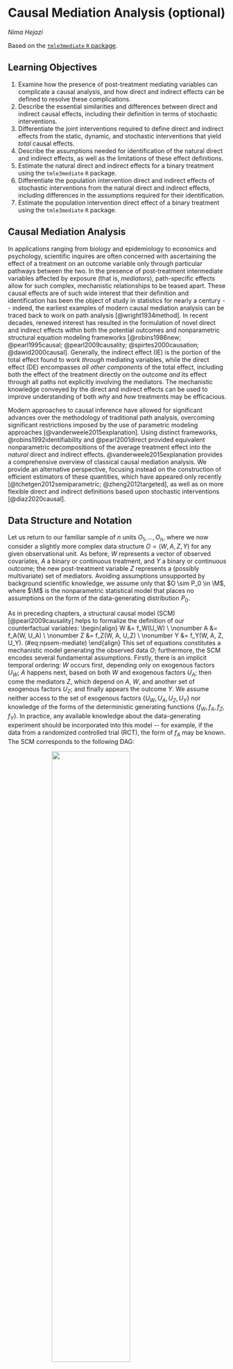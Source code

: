 # Causal Mediation Analysis (optional)

_Nima Hejazi_

Based on the [`tmle3mediate` `R`
package](https://github.com/tlverse/tmle3mediate).

## Learning Objectives

1. Examine how the presence of post-treatment mediating variables can complicate
   a causal analysis, and how direct and indirect effects can be defined to
   resolve these complications.
2. Describe the essential similarities and differences between direct and
   indirect causal effects, including their definition in terms of stochastic
   interventions.
3. Differentiate the joint interventions required to define direct and indirect
   effects from the static, dynamic, and stochastic interventions that yield
   _total_ causal effects.
4. Describe the assumptions needed for identification of the natural direct and
   indirect effects, as well as the limitations of these effect definitions.
5. Estimate the natural direct and indirect effects for a binary treatment using
   the `tmle3mediate` `R` package.
6. Differentiate the population intervention direct and indirect effects of
   stochastic interventions from the natural direct and indirect effects,
   including differences in the assumptions required for their identification.
7. Estimate the population intervention direct effect of a binary treatment
   using the `tmle3mediate` `R` package.

## Causal Mediation Analysis

In applications ranging from biology and epidemiology to economics and
psychology, scientific inquires are often concerned with ascertaining the effect
of a treatment on an outcome variable only through particular pathways between
the two. In the presence of post-treatment intermediate variables affected by
exposure (that is, _mediators_), path-specific effects allow for such complex,
mechanistic relationships to be teased apart. These causal effects are of such
wide interest that their definition and identification has been the object of
study in statistics for nearly a century -- indeed, the earliest examples of
modern causal mediation analysis can be traced back to work on path analysis
[@wright1934method]. In recent decades, renewed interest has resulted in the
formulation of novel direct and indirect effects within both the potential
outcomes and nonparametric structural equation modeling frameworks
[@robins1986new; @pearl1995causal; @pearl2009causality; @spirtes2000causation;
@dawid2000causal]. Generally, the indirect effect (IE) is the portion of the
total effect found to work _through_ mediating variables, while the direct
effect (DE) encompasses _all other components_ of the total effect, including
both the effect of the treatment directly on the outcome _and_ its effect
through all paths not explicitly involving the mediators. The mechanistic
knowledge conveyed by the direct and indirect effects can be used to improve
understanding of both _why_ and _how_ treatments may be efficacious.

Modern approaches to causal inference have allowed for significant advances over
the methodology of traditional path analysis, overcoming significant
restrictions imposed by the use of parametric modeling approaches
[@vanderweele2015explanation]. Using distinct frameworks,
@robins1992identifiability and @pearl2001direct provided equivalent
nonparametric decompositions of the average treatment effect into the _natural_
direct and indirect effects. @vanderweele2015explanation provides a
comprehensive overview of classical causal mediation analysis. We provide an
alternative perspective, focusing instead on the construction of efficient
estimators of these quantities, which have appeared  only recently
[@tchetgen2012semiparametric; @zheng2012targeted], as well as on more flexible
direct and indirect definitions based upon stochastic interventions
[@diaz2020causal].

## Data Structure and Notation

Let us return to our familiar sample of $n$ units $O_1, \ldots, O_n$, where we
now consider a slightly more complex data structure $O = (W, A, Z, Y)$ for any
given observational unit. As before, $W$ represents a vector of observed
covariates, $A$ a binary or continuous treatment, and $Y$ a binary or continuous
outcome; the new post-treatment variable $Z$ represents a (possibly
multivariate) set of mediators. Avoiding assumptions unsupported by background
scientific knowledge, we assume only that $O \sim P_0 \in \M$, where $\M$ is the
nonparametric statistical model that places no assumptions on the form of the
data-generating distribution $P_0$.

As in preceding chapters, a structural causal model (SCM) [@pearl2009causality]
helps to formalize the definition of our counterfactual variables:
\begin{align}
  W &= f_W(U_W) \\ \nonumber
  A &= f_A(W, U_A) \\ \nonumber
  Z &= f_Z(W, A, U_Z) \\ \nonumber
  Y &= f_Y(W, A, Z, U_Y).
  (\#eq:npsem-mediate)
\end{align}
This set of equations
constitutes a mechanistic model generating the observed data $O$; furthermore,
the SCM encodes several fundamental assumptions. Firstly, there is an implicit
temporal ordering: $W$ occurs first, depending only on exogenous factors $U_W$;
$A$ happens next, based on both $W$ and exogenous factors $U_A$; then come the
mediators $Z$, which depend on $A$, $W$, and another set of exogenous factors
$U_Z$; and finally appears the outcome $Y$. We assume neither access to the set
of exogenous factors $\{U_W, U_A, U_Z, U_Y\}$ nor knowledge of the forms of the
deterministic generating functions $\{f_W, f_A, f_Z, f_Y\}$. In practice, any
available knowledge about the data-generating experiment should be incorporated
into this model -- for example, if the data from a randomized controlled trial
(RCT), the form of $f_A$ may be known. The SCM corresponds to the following DAG:

<img src="08-tmle3mediate_files/figure-html/mediation-DAG-1.png" width="60%" style="display: block; margin: auto;" />

By factorizing the likelihood of the data $O$, we can express $p_0$, the
density of $O$ with respect to the product measure, when evaluated on a
particular observation $o$, in terms of several orthogonal components:
\begin{align}
  p_0(o) = &q_{0,Y}(y \mid Z = z, A = a, W = w) \\ \nonumber
    &q_{0,Z}(z \mid A = a, W = w) \\ \nonumber
    &g_{0,A}(a \mid W = w) \\ \nonumber
    &q_{0,W}(w).\\ \nonumber
  (\#eq:likelihood-factorization-mediate)
\end{align}
In Equation \@ref(eq:likelihood-factorization-mediate), $q_{0, Y}$ is the
conditional density of $Y$ given $\{Z, A, W\}$, $q_{0, Z}$ is the conditional
density of $Z$ given $\{A, W\}$, $g_{0, A}$ is the conditional density of $A$
given $W$, and $q_{0, W}$ is the marginal density of $W$. For convenience and
consistency of notation, we will define $\overline{Q}_Y(Z, A, W) := \E[Y \mid Z,
A, W]$ and $g(A \mid W) := \P(A \mid W)$ (i.e., the propensity score).

We have explicitly excluded potential confounders of the mediator-outcome
relationship affected by exposure (i.e., variables affected by $A$ and affecting
both $Z$ and $Y$). Mediation analysis in the presence of such variables is
challenging [@avin2005identifiability]; thus, most efforts to develop
definitions of causal direct and indirect effects explicitly assume the absence
of such confounders.  Without further assumptions, common mediation parameters
(the natural direct and indirect effects) cannot be identified in the presence
of such confounding, though @tchetgen2014identification discuss a monotonicity
assumption that may be useful when justified by available scientific knowledge
about the system under study.  The interested reader may wish to consult recent
advances in the vast and quickly growing literature on causal mediation
analysis, including _interventional_ direct and indirect effects
[@didelez2006direct; @vanderweele2014effect; @lok2016defining;
@vansteelandt2017interventional; @rudolph2017robust; @nguyen2019clarifying],
whose identification is robust to this complex form of post-treatment
confounding. Within this thread of the literature, @diaz2020nonparametric and
@benkeser2020nonparametric provide considerations of nonparametric effect
decompositions and efficiency theory, while @hejazi2021nonparametric formulate a
novel class of effects utilizing stochastic interventions.

## Defining the Natural Direct and Indirect Effects

### Decomposing the Average Treatment Effect

The natural direct and indirect effects arise from a decomposition of the ATE:
\begin{align*}
  \E[Y(1) - Y(0)] =
    &\underbrace{\E[Y(1, Z(0)) - Y(0, Z(0))]}_{\text{NDE}} \\ &+
    \underbrace{\E[Y(1, Z(1)) - Y(1, Z(0))]}_{\text{NIE}}.
\end{align*}
In particular, the natural indirect effect (NIE) measures the effect of the
treatment $A \in \{0, 1\}$ on the outcome $Y$ through the mediators $Z$, while
the natural direct effect (NDE) measures the effect of the treatment on the
outcome _through all other pathways_. Identification of the natural direct and
indirect effects requires the following non-testable causal assumptions. Note
that the standard assumptions of consistency and no interference (i.e., SUTVA
[@rubin1978bayesian; @rubin1980randomization]) hold owing to the fact that (1)
the SCM we consider is restricted so as to give rise only to independent and
identically distributed (iid) units; and (2) consistency is an implied property
of the SCM, as counterfactuals are derived quantities (as opposed to primitive
quantities in the potential outcomes framework); @pearl2010brief provides an
illuminating discussion on this latter point.

::: {.definition name="Exchangeability"}
$Y(a, z) \indep (A, Z) \mid W$, which further implies that $\E\{Y(a, z) \mid
A=a, W=w, Z=z\} \equiv \E\{Y(a, z) \mid W=w\}$. This is a special, more
restrictive case of the standard assumption of no unmeasured counfounding in the
presence of mediators. The analogous randomization assumption is simply the
standard randomization assumption applied to a joint intervention on both the
treatment $A$ and mediators $Z$.
:::

::: {.definition name="Treatment Positivity"}
For any $a \in \mathcal{A}$ and $w \in \mathcal{W}$, the conditional probability
of treatment $g(a \mid w)$ is bounded away from the limits of the unit interval
by a small factor $\xi > 0$. More precisely, $\xi < g(a \mid w) < 1 - \xi$. This
mirrors the standard positivity assumption required for static interventions,
[discussed previously](#tmle3).
:::

::: {.definition name="Mediator Positivity"}
For any $z \in \mathcal{Z}$, $a \in \mathcal{A}$, and $w \in \mathcal{W}$, the
conditional mediator density must be bounded away from zero by a small factor
$\epsilon > 0$, specifically, $\epsilon < q_{0,Z}(z \mid a, w)$. Essentially,
this requires that the conditional mediator density be bounded away from zero
for all $\{z, a, w\}$ in their joint support $\mathcal{Z} \times \mathcal{A}
\times \mathcal{W}$, which is to say that it must be possible to observe any
given mediator value across all strata defined by both treatment $A$ and
baseline covariates $W$. A less restrictive form of this assumption is also
possible -- specifically, that the ratio of the mediator densities under both
treatment contrasts be bounded for the two realizations of the mediator density
under differing treatment contrasts.
:::

::: {.definition name="Cross-world Counterfactual Independence"}
For all $a \neq a'$, where $a, a' \in \mathcal{A}$, and $z \in \mathcal{Z}$,
$Y(a', z)$ must be independent of $Z(a)$, given $W$. That is, the counterfactual
outcome under the treatment contrast $a' \in \mathcal{A}$ and the counterfactual
mediator value $Z(a) \in \mathcal{Z}$ (under the alternative contrast $a \in
\mathcal{A}$) must both be _observable_. The term "cross-world" refers to the two
counterfactuals $Z(a)$ and $Y(a', z)$ existing under two differing treatment
contrasts. Though their joint distribution is well-defined, these
counterfactuals can never be jointly realized.
:::

While the first three assumptions may be familiar based on their analogs in
simpler settings, the cross-world independence requirement is unique to
identification of the natural direct and indirect effects.  This assumption
resolves a challenging complication to the identification of these path-specific
effects, which has been termed the "recanting witness" by
@avin2005identifiability, who introduce a graphical resolution equivalent to
this assumption. This independence of counterfactuals indexed by distinct
interventions is, in fact, a serious limitation to the scientific relevance of
these effect definitions, as it results in the NDE and NIE being unidentifiable
in randomized trials [@robins2010alternative], implying that corresponding
scientific claims cannot be falsified through experimentation [@popper1934logic;
@dawid2000causal] and, consequently, directly contradicting a foundational
pillar of the scientific method.

While many attempts have been made to weaken this last assumption
[@petersen2006estimation; @imai2010identification; @vansteelandt2012imputation;
@vansteelandt2012natural], these results either impose stringent modeling
assumptions, propose alternative interpretations of the natural effects, or
provide a limited degree of additional flexibility by developing conditions that
may more easily be satisfied. For example, @petersen2006estimation weaken this
assumption by requiring it only for conditional means (rather than distinct
counterfactuals) and adopt a view of the natural direct effect as a weighted
average of another type of direct effect, the controlled direct effect. The
motivated reader may wish to further examine these details independently. We
next review estimation of the NDE and NIE, which remain widely used in modern
applications of causal mediation analysis.

### Estimating the Natural Direct Effect

The NDE is defined as
\begin{align*}
  \psi_{\text{NDE}} =&~\E[Y(1, Z(0)) - Y(0, Z(0))] \\
  =& \sum_w \sum_z
  [\underbrace{\E(Y \mid A = 1, z, w)}_{\overline{Q}_Y(A = 1, z, w)} -
  \underbrace{\E(Y \mid A = 0, z, w)}_{\overline{Q}_Y(A = 0, z, w)}] \\
  &\times \underbrace{p(z \mid A = 0, w)}_{q_Z(Z \mid 0, w))}
  \underbrace{p(w)}_{q_W},
\end{align*}
where the likelihood factors arise from a factorization of the joint
likelihood:
\begin{equation*}
  p(w, a, z, y) = \underbrace{p(y \mid w, a, z)}_{q_Y(A, W, Z)}
  \underbrace{p(z \mid w, a)}_{q_Z(Z \mid A, W)}
  \underbrace{p(a \mid w)}_{g(A \mid W)}
  \underbrace{p(w)}_{q_W}.
\end{equation*}

The process of estimating the NDE begins by constructing $\overline{Q}_{Y, n}$,
an estimate of the conditional mean of the outcome, given $Z$, $A$, and $W$.
With an estimate of this conditional mean in hand, predictions of the
quantities $\overline{Q}_Y(Z, 1, W)$ (setting $A = 1$) and,
likewise, $\overline{Q}_Y(Z, 0, W)$ (setting $A = 0$) are readily obtained. We
denote the difference of these conditional means $\overline{Q}_{\text{diff}} =
\overline{Q}_Y(Z, 1, W) - \overline{Q}_Y(Z, 0, W)$, which is itself only a
functional parameter of the data distribution. $\overline{Q}_{\text{diff}}$
captures differences in the conditional mean of $Y$ across contrasts of $A$.

A procedure for constructing a targeted maximum likelihood (TML) estimator of
the NDE treats $\overline{Q}_{\text{diff}}$ itself as a nuisance parameter,
regressing its estimate $\overline{Q}_{\text{diff}, n}$ on baseline covariates
$W$, among observations in the control condition only (i.e., those for whom
$A = 0$ is observed); the goal of this step is to remove part of the marginal
impact of $Z$ on $\overline{Q}_{\text{diff}}$, since the covariates $W$ precede
the mediators $Z$ in time. Regressing this difference on $W$ among the controls
recovers the expected $\overline{Q}_{\text{diff}}$, under the setting in which
all individuals are treated as falling in the control condition $A = 0$. Any
residual additive effect of $Z$ on $\overline{Q}_{\text{diff}}$ is removed
during the TML estimation step using the auxiliary (or "clever") covariate,
which accounts for the mediators $Z$. This auxiliary covariate takes the form

\begin{equation*}
  C_Y(q_Z, g)(O) = \Bigg\{\frac{\mathbb{I}(A = 1)}{g(1 \mid W)}
  \frac{q_Z(Z \mid 0, W)}{q_Z(Z \mid 1, W)} -
  \frac{\mathbb{I}(A = 0)}{g(0 \mid W)} \Bigg\} \ .
\end{equation*}
Breaking this down, $\mathbb{I}(A = 1) / g(1 \mid W)$ is the inverse propensity
score weight for $A = 1$ and, likewise, $\mathbb{I}(A = 0) / g(0 \mid W)$ is the
inverse propensity score weight for $A = 0$. The middle term is the ratio of the
conditional densities of the mediator under the control ($A = 0$) and treatment
($A = 1$) conditions (n.b., recall the mediator positivity condition above).

This subtle appearance of a ratio of conditional densities is concerning --
tools to estimate such quantities are sparse in the statistics literature
[@diaz2011super; @hejazi2020haldensify], unfortunately, and the problem is still
more complicated (and computationally taxing) when $Z$ is high-dimensional. As
only the ratio of these conditional densities is required, a convenient
re-parametrization may be achieved, that is,
\begin{equation*}
  \frac{p(A = 0 \mid Z, W)}{g(0 \mid W)}
  \frac{g(1 \mid W)}{p(A = 1 \mid Z, W)} \ .
\end{equation*}
Going forward, we will denote this re-parameterized conditional probability
functional $e(A \mid Z, W) := p(A \mid Z, W)$. The same re-parameterization
technique has been used by @zheng2012targeted, @tchetgen2013inverse,
@diaz2020causal, @diaz2020nonparametric, and @hejazi2021nonparametric in similar
contexts. This reformulation is particularly useful for the fact that it reduces
the estimation problem to one requiring only the estimation of conditional
means, opening the door to the use of a [wide range of machine learning
algorithms, as discussed previously](#sl3).

Underneath the hood, the mean outcome difference $\overline{Q}_{\text{diff}}$
and $e(A \mid Z, W)$, the conditional probability of $A$ given $Z$ and $W$, are
used in constructing the auxiliary covariate for TML estimation. These nuisance
parameters play an important role in the bias-correcting update step of the TML
estimation procedure.

### Estimating the Natural Indirect Effect

Derivation and estimation of the NIE is analogous to that of the NDE. Recall
that the NIE is the effect of $A$ on $Y$ _only through the mediator $Z$_.
This counterfactual quantity, which may be expressed $\E(Y(Z(1), 1) -
\E(Y(Z(0), 1)$, corresponds to the difference of the conditional mean of $Y$
given $A = 1$ and $Z(1)$ (the values the mediator would take under $A = 1$) and
the conditional expectation of $Y$ given $A = 1$ and $Z(0)$ (the values the
mediator would take under $A = 0$).

As with the NDE, re-parameterization can be used to replace $q_Z(Z \mid A, W)$
with $e(A \mid Z, W)$ in the estimation process, avoiding estimation of a
possibly multivariate conditional density.  However, in this case, the mediated
mean outcome difference, previously computed by regressing
$\overline{Q}_{\text{diff}}$ on $W$ among the control units (for whom $A = 0$ is
observed) is instead replaced by a two-step process.  First, $\overline{Q}_Y(Z,
1, W)$, the conditional mean of $Y$ given $Z$ and $W$ when $A = 1$, is regressed
on $W$, among only the treated units (i.e., for whom $A = 1$ is observed). Then,
the same quantity, $\overline{Q}_Y(Z, 1, W)$ is again regressed on $W$, but this
time among only the control units (i.e., for whom $A = 0$ is observed). The mean
difference of these two functionals of the data distribution is a valid
estimator of the NIE.  It can be thought of as the additive marginal effect of
treatment on the conditional mean of $Y$ given $(W, A = 1, Z)$ through its
effect on $Z$. So, in the case of the NIE, while our estimand
$\psi_{\text{NIE}}$ is different, the same estimation techniques useful for
constructing efficient estimators of the NDE come into play.

## The Population Intervention Direct and Indirect Effects

At times, the natural direct and indirect effects may prove too limiting, as
these effect definitions are based on _static interventions_ (i.e., setting
$A = 0$ or $A = 1$), which may be unrealistic for real-world interventions. In
such cases, one may turn instead to the population intervention direct effect
(PIDE) and the population intervention indirect effect (PIIE), which are based
on decomposing the effect of the population intervention effect (PIE) of
flexible stochastic interventions [@diaz2020causal].

We previously discussed stochastic interventions when considering [how to
intervene on continuous-valued treatments](#shift); however, these intervention
schemes may be applied to all manner of treatment variables.
A particular type of stochastic intervention well-suited to working with binary
treatments is the _incremental propensity score intervention_ (IPSI), first
proposed by @kennedy2019nonparametric. Such interventions do not
deterministically set the treatment level of an observed unit to a fixed
quantity (i.e., setting $A = 1$), but instead _alter the odds of receiving the
treatment_ by a fixed amount ($0 \leq \delta \leq \infty$) for each individual.
In particular, this intervention takes the form
\begin{equation*}
  g_{\delta}(1 \mid w) = \frac{\delta g(1 \mid w)}{\delta g(1 \mid w) + 1
  - g(1\mid w)},
\end{equation*}
where the scalar $0 < \delta < \infty$ specifies a _change in the odds of
receiving treatment_. As described by @diaz2020causal in the context of causal
mediation analysis, the identification assumptions required for the PIDE and the
PIIE are significantly more lax than those required for the NDE and NIE. These
identification assumptions include the following. Importantly, the assumption of
cross-world counterfactual independence is not at all required.

::: {.definition name="Conditional Exchangeability of Treatment and Mediators"}
Assume that $\E\{Y(a, z) \mid Z, A, W\} = \E\{Y(a, z) \mid Z,
W\}~\forall~(a, z) \in \mathcal{A} \times \mathcal{Z}W$. This assumption is
stronger than and implied by the assumption $Y(a, z) \indep (A,Z) \mid W$,
originally proposed by @vansteelandt2012natural for identification of mediated
effects among the treated. In introducing this assumption @diaz2020causal state
that "This assumption would be satisfied for any pre-exposure $W$ in a
randomized experiment in which exposure and mediators are randomized. Thus, the
direct effect for a population intervention corresponds to contrasts between
treatment regimes of a randomized experiment via interventions on $A$ and $Z$,
unlike the natural direct effect for the average treatment effect
[@robins2010alternative]."
:::

::: {.definition name="Common Support of Treatment and Mediators"}
Assume that $\text{supp}\{g_{\delta}(\cdot \mid w)\} \subseteq
\text{supp}\{g(\cdot \mid w)\}~\forall~w \in \mathcal{W}$. This assumption is
standard and requires only that the post-intervention value of $A$ be supported
in the data. Note that this is significantly weaker than the treatment and
mediator positivity conditions required for the natural direct and indirect
effects, and it is a direct consequence of using stochastic (rather than static)
interventions.
:::

### Decomposing the Population Intervention Effect

We may decompose the population intervention effect (PIE) in terms of the
_population intervention direct effect_ (PIDE) and the _population
intervention indirect effect_ (PIIE):
\begin{equation*}
  \mathbb{E}\{Y(A_\delta)\} - \mathbb{E}Y =
    \overbrace{\mathbb{E}\{Y(A_\delta, Z(A_\delta))
      - Y(A_\delta, Z)\}}^{\text{PIIE}} +
    \overbrace{\mathbb{E}\{Y(A_\delta, Z) - Y(A, Z)\}}^{\text{PIDE}}.
\end{equation*}

This decomposition of the PIE as the sum of the population intervention direct
and indirect effects has an interpretation analogous to the corresponding
standard decomposition of the average treatment effect. In the sequel, we will
compute each of the components of the direct and indirect effects above using
appropriate estimators as follows

* For $\E\{Y(A, Z)\}$, the sample mean $\frac{1}{n}\sum_{i=1}^n Y_i$ is
  consistent;
* for $\E\{Y(A_{\delta}, Z)\}$, a TML estimator for the effect of a joint
  intervention altering the treatment mechanism but not the mediation mechanism,
  based on the proposal in @diaz2020causal; and,
* for $\E\{Y(A_{\delta}, Z_{A_{\delta}})\}$, an efficient estimator for the
  effect of a joint intervention on both the treatment and mediation mechanisms,
  as per @kennedy2019nonparametric.

### Estimating the Effect Decomposition Term

As described by @diaz2020causal, the statistical functional identifying the
decomposition term that appears in both the PIDE and PIIE $\E\{Y(A_{\delta},
Z)\}$, which corresponds to altering the treatment mechanism while keeping the
mediation mechanism fixed, is
\begin{equation*}
  \psi_0(\delta) = \int \overline{Q}_{0,Y}(a, z, w)
    g_{0,\delta}(a \mid w) p_0(z, w) d\nu(a, z, w),
\end{equation*}
for which a TML estimator is available. In the case of $A \in \{0, 1\}$, the
_efficient influence function_ (EIF) with respect to the nonparametric
statistical model $\mathcal{M}$ is $D_{\delta}(o) = D^Y_{\delta}(o)
+ D^A_{\delta}(o) + D^{Z,W}_{\delta}(o) - \psi(\delta)$, where the
orthogonal components of the EIF are defined as follows:

* $D^Y_{\delta}(o) = \{g_{\delta}(a \mid w) / e(a \mid z, w)\} \{y -
  \overline{Q}_{Y}(z,a,w)\}$,
* $D^A_{\delta}(o) = \{\delta\phi(w) (a - g(1 \mid w))\} /
  \{(\delta g(1 \mid w) + g(0 \mid w))^2\}$, and where $\phi(w) :=
  \E\{\overline{Q}_{Y}(1, Z, W) - \overline{Q}_{Y}(0, Z, W) \mid W = w\}$,
* $D^{Z,W}_{\delta}(o) = \int_{\mathcal{A}} \overline{Q}_{Y}(z, a, w)
  g_{\delta}(a \mid w) d\kappa(a)$.

The TML estimator may be computed by fluctuating initial estimates of the
nuisance parameters so as to solve the EIF estimating equation. The resultant
TML estimator is
\begin{equation*}
  \psi_{n}^{\star}(\delta) = \int_{\mathcal{A}} \frac{1}{n} \sum_{i=1}^n
  \overline{Q}_{Y,n}^{\star}(Z_i, a, W_i)
  g_{\delta, n}^{\star}(a \mid W_i) d\kappa(a),
\end{equation*}
where $g_{\delta,n}^{\star}(a \mid w)$ and $\overline{Q}_{Y,n}^{\star}(z,a,w)$
are generated by \textit{targeting} regressions that fluctuate (or tilt) initial
nuisance parameter estimates towards solutions of the score equations $n^{-1}
\sum_{i=1}^n D^A_{\delta}(O_i) = 0$ and $n^{-1} \sum_{i=1}^n D^Y_{\delta}(O_i)
= 0$, respectively. This TML estimator $\psi_{n}^{\star}(\delta)$ is implemented
in `tmle3mediate` package. We demonstrate the use of `tmle3mediate` to obtain
$\E\{Y(A_{\delta}, Z)\}$ via its TML estimator in the following worked code
examples.

## Evaluating the Direct and Indirect Effects

We now turn to estimating the natural direct and indirect effects, as well as
the population intervention direct effect, using the WASH Benefits data,
introduced in earlier chapters. Let's first load the data:


```r
library(data.table)
library(sl3)
library(tmle3)
library(tmle3mediate)

# download data
washb_data <- fread(
  paste0(
    "https://raw.githubusercontent.com/tlverse/tlverse-data/master/",
    "wash-benefits/washb_data.csv"
  ),
  stringsAsFactors = TRUE
)

# make intervention node binary and subsample
washb_data <- washb_data[sample(.N, 600), ]
washb_data[, tr := as.numeric(tr != "Control")]
```

We'll next define the baseline covariates $W$, treatment $A$, mediators $Z$,
and outcome $Y$ nodes of the NPSEM via a "Node List" object:


```r
node_list <- list(
  W = c(
    "momage", "momedu", "momheight", "hfiacat", "Nlt18", "Ncomp", "watmin",
    "elec", "floor", "walls", "roof"
  ),
  A = "tr",
  Z = c("sex", "month", "aged"),
  Y = "whz"
)
```

Here, the `node_list` encodes the parents of each node -- for example, $Z$ (the
mediators) have parents $A$ (the treatment) and $W$ (the baseline confounders),
and $Y$ (the outcome) has parents $Z$, $A$, and $W$. We'll also handle any
missingness in the data by invoking `process_missing`:


```r
processed <- process_missing(washb_data, node_list)
washb_data <- processed$data
node_list <- processed$node_list
```

We'll now construct an ensemble learner using a handful of popular machine
learning algorithms:


```r
# SL learners used for continuous data (the nuisance parameter Z)
enet_contin_learner <- Lrnr_glmnet$new(
  alpha = 0.5, family = "gaussian", nfolds = 3
)
lasso_contin_learner <- Lrnr_glmnet$new(
  alpha = 1, family = "gaussian", nfolds = 3
)
fglm_contin_learner <- Lrnr_glm_fast$new(family = gaussian())
mean_learner <- Lrnr_mean$new()
contin_learner_lib <- Stack$new(
  enet_contin_learner, lasso_contin_learner, fglm_contin_learner, mean_learner
)
sl_contin_learner <- Lrnr_sl$new(learners = contin_learner_lib)

# SL learners used for binary data (nuisance parameters G and E in this case)
enet_binary_learner <- Lrnr_glmnet$new(
  alpha = 0.5, family = "binomial", nfolds = 3
)
lasso_binary_learner <- Lrnr_glmnet$new(
  alpha = 1, family = "binomial", nfolds = 3
)
fglm_binary_learner <- Lrnr_glm_fast$new(family = binomial())
binary_learner_lib <- Stack$new(
  enet_binary_learner, lasso_binary_learner, fglm_binary_learner, mean_learner
)
sl_binary_learner <- Lrnr_sl$new(learners = binary_learner_lib)

# create list for treatment and outcome mechanism regressions
learner_list <- list(
  Y = sl_contin_learner,
  A = sl_binary_learner
)
```

### Targeted Estimation of the Natural Indirect Effect

We demonstrate calculation of the NIE below, starting by instantiating a "Spec"
object that encodes exactly which learners to use for the nuisance parameters
$e(A \mid Z, W)$ and $\psi_Z$. We then pass our Spec object to the `tmle3`
function, alongside the data, the node list (created above), and a learner list
indicating which machine learning algorithms to use for estimating the nuisance
parameters based on $A$ and $Y$.


```r
tmle_spec_NIE <- tmle_NIE(
  e_learners = Lrnr_cv$new(lasso_binary_learner, full_fit = TRUE),
  psi_Z_learners = Lrnr_cv$new(lasso_contin_learner, full_fit = TRUE),
  max_iter = 1
)
washb_NIE <- tmle3(
  tmle_spec_NIE, washb_data, node_list, learner_list
)
washb_NIE
A tmle3_Fit that took 1 step(s)
   type                  param  init_est  tmle_est       se     lower    upper
1:  NIE NIE[Y_{A=1} - Y_{A=0}] 0.0024187 0.0033757 0.043421 -0.081727 0.088478
   psi_transformed lower_transformed upper_transformed
1:       0.0033757         -0.081727          0.088478
```

Based on the output, we conclude that the indirect effect of the treatment
through the mediators (sex, month, aged) is
0.00338.

### Targeted Estimation of the Natural Direct Effect

An analogous procedure applies for estimation of the NDE, only replacing the
Spec object for the NIE with `tmle_spec_NDE` to define learners for the NDE
nuisance parameters:


```r
tmle_spec_NDE <- tmle_NDE(
  e_learners = Lrnr_cv$new(lasso_binary_learner, full_fit = TRUE),
  psi_Z_learners = Lrnr_cv$new(lasso_contin_learner, full_fit = TRUE),
  max_iter = 1
)
washb_NDE <- tmle3(
  tmle_spec_NDE, washb_data, node_list, learner_list
)
washb_NDE
A tmle3_Fit that took 1 step(s)
   type                  param init_est tmle_est      se  lower   upper
1:  NDE NDE[Y_{A=1} - Y_{A=0}]  0.01614  0.01614 0.08579 -0.152 0.18428
   psi_transformed lower_transformed upper_transformed
1:         0.01614            -0.152           0.18428
```

From this, we can draw the conclusion that the direct effect of the treatment
(through all paths not involving the mediators (sex, month, aged)) is
0.01614. Note that, together, the estimates of
the natural direct and indirect effects approximately recover the _average
treatment effect_, that is, based on these estimates of the NDE and NIE, the
ATE is roughly
0.01952.

### Targeted Estimation of the Population Intervention Direct Effect

As previously noted, the assumptions underlying the natural direct and indirect
effects may be challenging to justify; moreover, the effect definitions
themselves depend on the application of a static intervention to the treatment,
sharply limiting their flexibility. When considering binary treatments,
incremental propensity score shifts provide an alternative class of flexible,
stochastic interventions. We'll now consider estimating the PIDE with an IPSI
that modulates the odds of receiving treatment by $\delta = 3$.  Such an
intervention may be interpreted (hypothetically) as the effect of a design that
encourages study participants to opt in to receiving the treatment, thus
increasing their relative odds of receiving said treatment. To exemplify our
approach, we postulate a motivational intervention that _triples the odds_
(i.e., $\delta = 3$) of receiving the treatment for each individual:


```r
# set the IPSI multiplicative shift
delta_ipsi <- 3

# instantiate tmle3 spec for stochastic mediation
tmle_spec_pie_decomp <- tmle_medshift(
  delta = delta_ipsi,
  e_learners = Lrnr_cv$new(lasso_binary_learner, full_fit = TRUE),
  phi_learners = Lrnr_cv$new(lasso_contin_learner, full_fit = TRUE)
)

# compute the TML estimate
washb_pie_decomp <- tmle3(
  tmle_spec_pie_decomp, washb_data, node_list, learner_list
)
washb_pie_decomp

# get the PIDE
washb_pie_decomp$summary$tmle_est - mean(washb_data[, get(node_list$Y)])
```

Recall that, based on the decomposition outlined previously, the PIDE may be
denoted $\beta_{0,\text{PIDE}}(\delta) = \psi_0(\delta) - \E Y$. Thus,
a TML estimator of the PIDE, $\beta_{n,\text{PIDE}}(\delta)$ may be expressed
as a composition of estimators of its constituent parameters:
\begin{equation*}
  \beta_{n,\text{PIDE}}({\delta}) = \psi^{\star}_{n}(\delta) -
  \frac{1}{n} \sum_{i = 1}^n Y_i.
\end{equation*}

<!--
Based on the above, we may construct an estimator of the PIDE using the already
estimated decomposition term and the empirical (marginal) mean of the outcome.
Note that this is a straightforward application of the delta method and could
equivalently be performed using the functionality exposed in the [`tmle3`
package](https://github.com/tlverse/tmle3).
-->

<!--

```r
tmle_task <- tmle_spec_pie_decomp$make_tmle_task(
  weight_behavior_complete, node_list
)
initial_likelihood <- tmle_spec_pie_decomp$make_initial_likelihood(
  tmle_task, learner_list
)
```
-->

## Exercises

::: {.exercise}
Examine the WASH Benefits dataset and choose a different set of potential
mediators of the effect of the treatment on weight-for-height Z-score. Using
this newly chosen set of mediators (or single mediator), estimate the natural
direct and indirect effects. Provide an interpretation of these estimates.
:::

::: {.exercise}
Assess whether additivity of the natural direct and indirect effects holds.
Using the natural direct and indirect effects estimated above, does their sum
recover the ATE?
:::

::: {.exercise}
Evaluate whether the assumptions required for identification of the natural
direct and indirect effects are plausible in the WASH Benefits example. In
particular, position this evaluation in terms of empirical diagnostics of
treatment and mediator positivity.
:::
